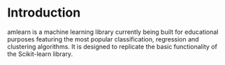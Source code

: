 
# Introduction
amlearn is a machine learning library currently being built for educational purposes featuring the most popular classification, regression and clustering algorithms. It is designed to replicate the basic functionality of the Scikit-learn library.

